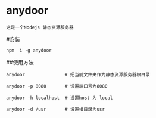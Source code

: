 # anydoor
```
这是一个Nodejs 静态资源服务器
```
#安装
```
npm  i -g anydoor
```
##使用方法
```
anydoor               # 把当前文件夹作为静态资源服务器根目录

anydoor -p 8080       # 设置端口号为8080

anydoor -h localhost  # 设置host 为 local

anydoor -d /usr       # 设置根目录为usr
```
